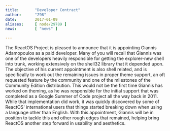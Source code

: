 ```yaml
---
title:       "Developer Contract"
author:      "Z98"
date:        2017-01-09
aliases:     [ node/29789 ]
news:        [ "news" ]

---
```


<p>The ReactOS Project is pleased to announce that it is appointing Giannis Adamopoulos as a paid developer. Many of you will recall that Giannis was one of the developers heavily responsible for getting the explorer-new shell into trunk, working extensively on the shell32 library that it depended upon. The objective of his current appointment is also shell related, and is specifically to work out the remaining issues in proper theme support, an oft requested feature by the community and one of the milestones of the Community Edition distribution. This would not be the first time Giannis has worked on theming, as he was responsible for the initial support that was completed as a Google Summer of Code project all the way back in 2011. While that implementation did work, it was quickly discovered by some of ReactOS' international users that things started breaking down when using a language other than English. With this appointment, Giannis will be in position to tackle this and other rough edges that remained, helping bring ReactOS another step forward in usability and aesthetics.</p>

